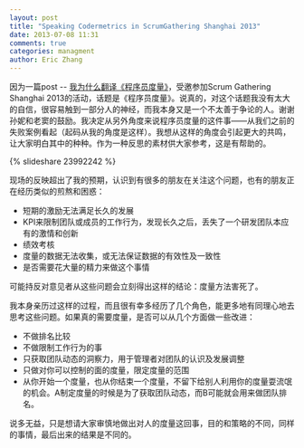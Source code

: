 ```yaml
---
layout: post
title: "Speaking Codermetrics in ScrumGathering Shanghai 2013"
date: 2013-07-08 11:31
comments: true
categories: managment
author: Eric Zhang
---
```


因为一篇post -- [我为什么翻译《程序员度量》](http://blog.zhangliaoyuan.com/blog/2013/04/18/why-i-translate-codermetrics/ "Why we translate Codermetrics")，受邀参加Scrum Gathering Shanghai 2013的活动，话题是《程序员度量》。说真的，对这个话题我没有太大的自信，很容易触到一部分人的神经，而我本身又是一个不太善于争论的人。谢谢孙妮和老窦的鼓励。我决定从另外角度来说程序员度量的这件事——从我们之前的失败案例看起（起码从我的角度是这样）。我想从这样的角度会引起更大的共鸣，让大家明白其中的种种。作为一种反思的素材供大家参考，这是有帮助的。

{% slideshare 23992242 %}

现场的反映超出了我的预期，认识到有很多的朋友在关注这个问题，也有的朋友正在经历类似的煎熬和困惑：

* 短期的激励无法满足长久的发展
* KPI来限制团队或成员的工作行为，发现长久之后，丢失了一个研发团队本应有的激情和创新
* 绩效考核
* 度量的数据无法收集，或无法保证数据的有效性及一致性
* 是否需要花大量的精力来做这个事情

可能持反对意见者从这些问题会立刻得出这样的结论：度量方法害死了。

我本身亲历过这样的过程，而且很有幸多经历了几个角色，能更多地有同理心地去思考这些问题。如果真的需要度量，是否可以从几个方面做一些改进：

* 不做排名比较
* 不做限制工作行为的事
* 只获取团队动态的洞察力，用于管理者对团队的认识及发展调整
* 只做对你可以控制的面的度量，限定度量的范围
* 从你开始一个度量，也从你结束一个度量，不留下给别人利用你的度量耍流氓的机会。A制定度量的时候是为了获取团队动态，而B可能就会用来做团队排名。

说多无益，只是想请大家审慎地做出对人的度量这回事，目的和策略的不同，同样的事情，最后出来的结果是不同的。


